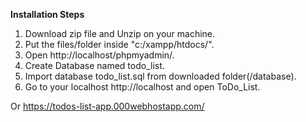 **Installation Steps**
1. Download zip file and Unzip on your machine.
2. Put the files/folder inside "c:/xampp/htdocs/".
3. Open http://localhost/phpmyadmin/.
4. Create Database named todo_list.
5. Import database todo_list.sql from downloaded folder(/database).
6. Go to your localhost http://localhost and open ToDo_List.

Or https://todos-list-app.000webhostapp.com/
